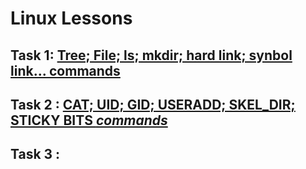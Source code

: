 # Linux Lessons<br/>
## Task 1: [Tree; File; ls; mkdir; hard link; synbol link... **commands**](https://github.com/xxxDaOctoPuSSxxx/DevOps_Academy/blob/Linux_Lessons/Linux/Task1/readme_task_1.md)<br/>
   

## Task 2 : [CAT; UID; GID; USERADD; SKEL_DIR; STICKY BITS _commands_](https://github.com/xxxDaOctoPuSSxxx/DevOps_Academy/blob/Linux_Lessons/Linux/Task2/readme_task_2.md) <br/>
 
## Task 3 : 
